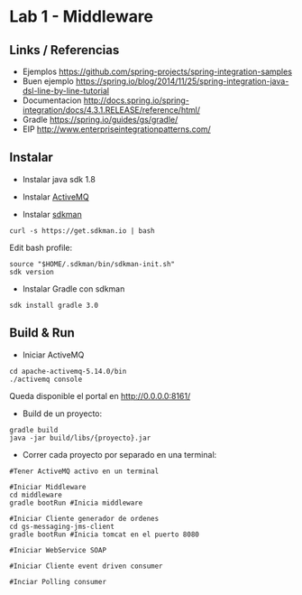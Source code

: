 # Lab 1 - Middleware

## Links / Referencias

- Ejemplos https://github.com/spring-projects/spring-integration-samples
- Buen ejemplo https://spring.io/blog/2014/11/25/spring-integration-java-dsl-line-by-line-tutorial
- Documentacion http://docs.spring.io/spring-integration/docs/4.3.1.RELEASE/reference/html/
- Gradle https://spring.io/guides/gs/gradle/
- EIP http://www.enterpriseintegrationpatterns.com/

## Instalar

- Instalar java sdk 1.8

- Instalar [ActiveMQ](http://activemq.apache.org/activemq-5140-release.html) 

- Instalar [sdkman](http://sdkman.io/install.html)

```{bash}
curl -s https://get.sdkman.io | bash
```

Edit bash profile:

```{bash}
source "$HOME/.sdkman/bin/sdkman-init.sh"
sdk version
```

- Instalar Gradle con sdkman

```{bash}
sdk install gradle 3.0
```

## Build & Run

- Iniciar ActiveMQ

```{bash}
cd apache-activemq-5.14.0/bin
./activemq console
```

Queda disponible el portal en http://0.0.0.0:8161/

- Build de un proyecto:

```{bash}
gradle build
java -jar build/libs/{proyecto}.jar
```

- Correr cada proyecto por separado en una terminal:

```{bash}
#Tener ActiveMQ activo en un terminal

#Iniciar Middleware
cd middleware
gradle bootRun #Inicia middleware

#Iniciar Cliente generador de ordenes
cd gs-messaging-jms-client
gradle bootRun #Inicia tomcat en el puerto 8080

#Iniciar WebService SOAP

#Iniciar Cliente event driven consumer

#Inciar Polling consumer
```




